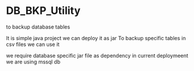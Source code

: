# DB_BKP_Utility
to backup database tables

It is simple java project we can deploy it as jar 
To backup specific tables in csv files we can use it

we require database specific jar file as dependency in current deploymeent we are using mssql db
